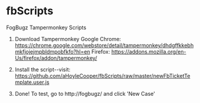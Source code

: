 # fbScripts
FogBugz Tampermonkey Scripts

1. Download Tampermonkey
Google Chrome: https://chrome.google.com/webstore/detail/tampermonkey/dhdgffkkebhmkfjojejmpbldmpobfkfo?hl=en
Firefox: https://addons.mozilla.org/en-Us/firefox/addon/tampermonkey/

2. Install the script--visit: https://github.com/aHoyleCooper/fbScripts/raw/master/newFbTicketTemplate.user.js

3. Done! To test, go to http://fogbugz/ and click 'New Case'
